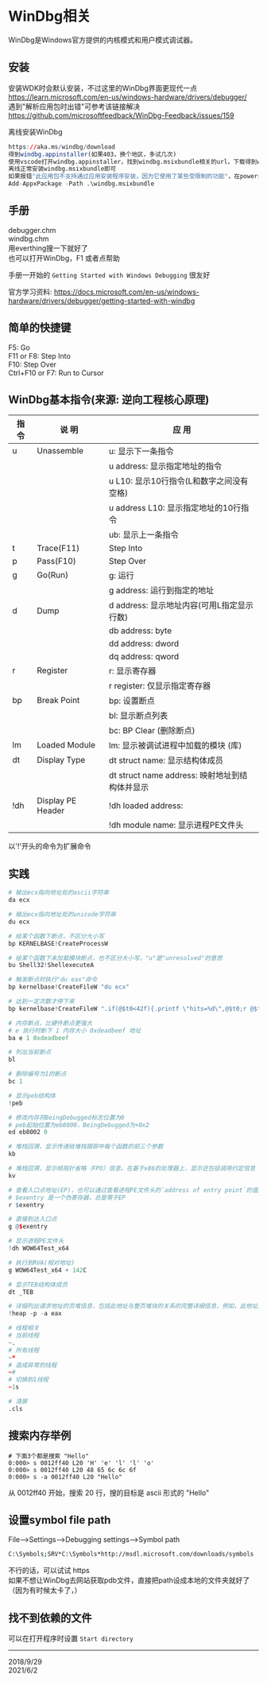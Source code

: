 # WinDbg相关

WinDbg是Windows官方提供的内核模式和用户模式调试器。  


## 安装
安装WDK时会默认安装，不过这里的WinDbg界面更现代一点  
https://learn.microsoft.com/en-us/windows-hardware/drivers/debugger/  
遇到"解析应用包时出错"可参考该链接解决  
https://github.com/microsoftfeedback/WinDbg-Feedback/issues/159  

离线安装WinDbg
```r
https://aka.ms/windbg/download
得到windbg.appinstaller(如果403，换个地区，多试几次)
使用vscode打开windbg.appinstaller，找到windbg.msixbundle相关的url，下载得到windbg.msixbundle
离线正常安装windbg.msixbundle即可
如果报错"此应用包不支持通过应用安装程序安装，因为它使用了某些受限制的功能"，在powershell下使用如下命令安装：
Add-AppxPackage -Path .\windbg.msixbundle
```


## 手册
debugger.chm  
windbg.chm  
用everthing搜一下就好了  
也可以打开WinDbg，F1 或者点帮助  
  
手册一开始的 `Getting Started with Windows Debugging` 很友好  

官方学习资料: https://docs.microsoft.com/en-us/windows-hardware/drivers/debugger/getting-started-with-windbg  


## 简单的快捷键
F5: Go  
F11 or F8: Step Into  
F10: Step Over  
Ctrl+F10 or F7: Run to Cursor  


## WinDbg基本指令(来源: 逆向工程核心原理)

| 指 令 | 说 明             | 应 用                                          |
| ----- | ----------------- | ---------------------------------------------- |
| u     | Unassemble        | u: 显示下一条指令                              |
|       |                   | u address: 显示指定地址的指令                  |
|       |                   | u L10: 显示10行指令(L和数字之间没有空格)       |
|       |                   | u address L10: 显示指定地址的10行指令          |
|       |                   | ub: 显示上一条指令                             |
| t     | Trace(F11)        | Step Into                                      |
| p     | Pass(F10)         | Step Over                                      |
| g     | Go(Run)           | g: 运行                                        |
|       |                   | g address: 运行到指定的地址                    |
| d     | Dump              | d address: 显示地址内容(可用L指定显示行数)     |
|       |                   | db address: byte                               |
|       |                   | dd address: dword                              |
|       |                   | dq address: qword                              |
| r     | Register          | r: 显示寄存器                                  |
|       |                   | r register: 仅显示指定寄存器                   |
| bp    | Break Point       | bp: 设置断点                                   |
|       |                   | bl: 显示断点列表                               |
|       |                   | bc: BP Clear (删除断点)                        |
| lm    | Loaded Module     | lm: 显示被调试进程中加载的模块 (库)            |
| dt    | Display Type      | dt struct name: 显示结构体成员                 |
|       |                   | dt struct name address: 映射地址到结构体并显示 |
| !dh   | Display PE Header | !dh loaded address:                            |
|       |                   | !dh module name: 显示进程PE文件头              |


以'!'开头的命令为扩展命令  


## 实践
```r
# 输出ecx指向地址处的ascii字符串
da ecx

# 输出ecx指向地址处的unicode字符串
du ecx

# 给某个函数下断点，不区分大小写  
bp KERNELBASE!CreateProcessW

# 给某个函数下未加载模块断点，也不区分大小写，"u"是"unresolved"的意思
bu Shell32!ShellexecuteA

# 触发断点时执行"du eax"命令
bp kernelbase!CreateFileW "du ecx"

# 达到一定次数才停下来
bp kernelbase!CreateFileW ".if(@$t0<42f){.printf \"hits=%d\",@$t0;r @$t0=@$t0+1;gc;};.else{}"

# 内存断点，比硬件断点更强大
# e 执行时断下 1 内存大小 0xdeadbeef 地址
ba e 1 0xdeadbeef

# 列出当前断点
bl

# 删除编号为1的断点
bc 1

# 显示peb结构体
!peb

# 修改内存将BeingDebugged标志位置为0
# peb起始位置为eb8000，BeingDebugged为+0x2
ed eb8002 0

# 堆栈回溯，显示传递给堆栈跟踪中每个函数的前三个参数
kb

# 堆栈回溯，显示帧指针省略（FPO）信息。在基于x86的处理器上，显示还包括调用约定信息
kv

# 查看入口点地址(EP)，也可以通过查看进程PE文件头的`address of entry point`的值来获取EP
# $exentry 是一个伪寄存器，总是等于EP
r $exentry

# 直接到达入口点
g @$exentry

# 显示进程PE文件头
!dh WOW64Test_x64

# 执行到RVA(相对地址)
g WOW64Test_x64 + 142C

# 显示TEB结构体成员
dt _TEB

# 详细列出请求地址的页堆信息，包括此地址与整页堆块的关系的完整详细信息，例如，此地址是否为页堆的一部分，其在块中的偏移量，以及块是否被分配或释放。只要可用，就包括堆栈跟踪
!heap -p -a eax

# 线程相关
# 当前线程
~.
# 所有线程
~*
# 造成异常的线程
~#
# 切换到1线程
~1s

# 清屏
.cls
```

## 搜索内存举例
```
# 下面3个都是搜索 "Hello"
0:000> s 0012ff40 L20 'H' 'e' 'l' 'l' 'o' 
0:000> s 0012ff40 L20 48 65 6c 6c 6f 
0:000> s -a 0012ff40 L20 "Hello" 
```
从 0012ff40 开始，搜索 20 行，搜的目标是 ascii 形式的 "Hello"  


## 设置symbol file path
File-->Settings-->Debugging settings-->Symbol path  
```sh
C:\Symbols;SRV*C:\Symbols*http://msdl.microsoft.com/downloads/symbols
```
不行的话，可以试试 https  
如果不想让WinDbg去网站获取pdb文件，直接把path设成本地的文件夹就好了（因为有时候太卡了，）  


## 找不到依赖的文件
可以在打开程序时设置 `Start directory`  


---
2018/9/29  
2021/6/2  
